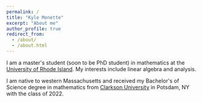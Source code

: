 ```yaml
---
permalink: /
title: "Kyle Monette"
excerpt: "About me"
author_profile: true
redirect_from: 
  - /about/
  - /about.html
---
```


I am a master's student (soon to be PhD student) in mathematics at the [University of Rhode Island](https://www.math.uri.edu). My interests include linear algebra and analysis. 

I am native to western Massachusetts and received my Bachelor's of Science degree in mathematics from [Clarkson University](https://www.clarkson.edu/academics/arts-sciences/mathematics) in Potsdam, NY with the class of 2022.




